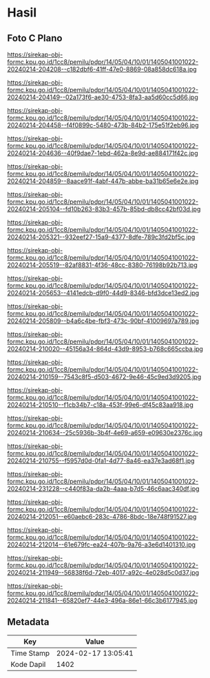 # Hasil

## Foto C Plano

https://sirekap-obj-formc.kpu.go.id/1cc8/pemilu/pdpr/14/05/04/10/01/1405041001022-20240214-204208--c182dbf6-41ff-47e0-8869-08a858dc618a.jpg

https://sirekap-obj-formc.kpu.go.id/1cc8/pemilu/pdpr/14/05/04/10/01/1405041001022-20240214-204149--02a173f6-ae30-4753-8fa3-aa5d60cc5d66.jpg

https://sirekap-obj-formc.kpu.go.id/1cc8/pemilu/pdpr/14/05/04/10/01/1405041001022-20240214-204458--f4f0899c-5480-473b-84b2-175e51f2eb96.jpg

https://sirekap-obj-formc.kpu.go.id/1cc8/pemilu/pdpr/14/05/04/10/01/1405041001022-20240214-204636--40f9dae7-1ebd-462a-8e9d-ae884171f42c.jpg

https://sirekap-obj-formc.kpu.go.id/1cc8/pemilu/pdpr/14/05/04/10/01/1405041001022-20240214-204859--8aace91f-4abf-447b-abbe-ba31b65e6e2e.jpg

https://sirekap-obj-formc.kpu.go.id/1cc8/pemilu/pdpr/14/05/04/10/01/1405041001022-20240214-205104--fd10b263-83b3-457b-85bd-db8cc42bf03d.jpg

https://sirekap-obj-formc.kpu.go.id/1cc8/pemilu/pdpr/14/05/04/10/01/1405041001022-20240214-205321--932eef27-15a9-4377-8dfe-789c3fd2bf5c.jpg

https://sirekap-obj-formc.kpu.go.id/1cc8/pemilu/pdpr/14/05/04/10/01/1405041001022-20240214-205519--82af8831-4f36-48cc-8380-76198b92b713.jpg

https://sirekap-obj-formc.kpu.go.id/1cc8/pemilu/pdpr/14/05/04/10/01/1405041001022-20240214-205653--4141edcb-d9f0-44d9-8346-bfd3dce13ed2.jpg

https://sirekap-obj-formc.kpu.go.id/1cc8/pemilu/pdpr/14/05/04/10/01/1405041001022-20240214-205809--b4a6c4be-fbf3-473c-90bf-41009697a789.jpg

https://sirekap-obj-formc.kpu.go.id/1cc8/pemilu/pdpr/14/05/04/10/01/1405041001022-20240214-210020--45156a34-864d-43d9-8953-b768c665ccba.jpg

https://sirekap-obj-formc.kpu.go.id/1cc8/pemilu/pdpr/14/05/04/10/01/1405041001022-20240214-210159--7543c8f5-d503-4672-9e46-45c9ed3d9205.jpg

https://sirekap-obj-formc.kpu.go.id/1cc8/pemilu/pdpr/14/05/04/10/01/1405041001022-20240214-210510--f1cb34b7-c18a-453f-99e6-df45c83aa918.jpg

https://sirekap-obj-formc.kpu.go.id/1cc8/pemilu/pdpr/14/05/04/10/01/1405041001022-20240214-210634--25c5936b-3b4f-4e69-a659-e09630e2376c.jpg

https://sirekap-obj-formc.kpu.go.id/1cc8/pemilu/pdpr/14/05/04/10/01/1405041001022-20240214-210755--f5957d0d-0fa1-4d77-8a46-ea37e3ad68f1.jpg

https://sirekap-obj-formc.kpu.go.id/1cc8/pemilu/pdpr/14/05/04/10/01/1405041001022-20240214-231228--c440f83a-da2b-4aaa-b7d5-46c6aac340df.jpg

https://sirekap-obj-formc.kpu.go.id/1cc8/pemilu/pdpr/14/05/04/10/01/1405041001022-20240214-212051--e60aebc6-283c-4786-8bdc-18e748f91527.jpg

https://sirekap-obj-formc.kpu.go.id/1cc8/pemilu/pdpr/14/05/04/10/01/1405041001022-20240214-212014--61e679fc-ea24-407b-9a76-a3e6d1401310.jpg

https://sirekap-obj-formc.kpu.go.id/1cc8/pemilu/pdpr/14/05/04/10/01/1405041001022-20240214-211949--56838f6d-72eb-4017-a92c-4e028d5c0d37.jpg

https://sirekap-obj-formc.kpu.go.id/1cc8/pemilu/pdpr/14/05/04/10/01/1405041001022-20240214-211841--65820ef7-44e3-496a-86e1-66c3b6177945.jpg


## Metadata

| Key        | Value               |
| ---------- | ------------------- |
| Time Stamp | 2024-02-17 13:05:41 |
| Kode Dapil | 1402                |



